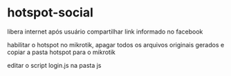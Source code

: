 # hotspot-social
libera internet após usuário compartilhar link informado no facebook

habilitar o hotspot no mikrotik, apagar todos os arquivos originais gerados e copiar a pasta hotspot para o mikrotik

editar o script login.js na pasta js
